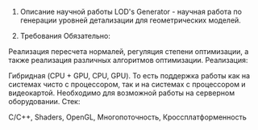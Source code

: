 1. Описание научной работы
LOD's Generator - научная работа по генерации уровней детализации для геометрических моделей.

2. Требования
Обязательно:

Реализация пересчета нормалей, регуляция степени оптимизации, а также реализация различных алгоритмов оптимизации.
Реализация:

Гибридная (CPU + GPU, CPU, GPU). То есть поддержка работы как на системах чисто с процессором, так и на системах с процессором и видеокартой. Необходимо для возможной работы на серверном оборудовании.
Стек:

С/С++, Shaders, OpenGL, Многопоточность, Кроссплатформенность
